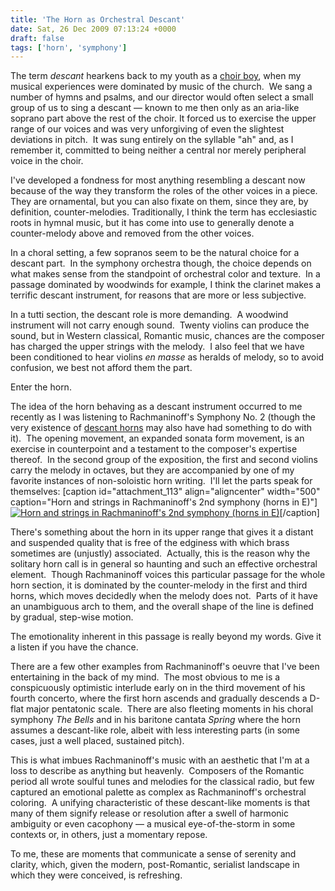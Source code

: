 ```yaml
---
title: 'The Horn as Orchestral Descant'
date: Sat, 26 Dec 2009 07:13:24 +0000
draft: false
tags: ['horn', 'symphony']
---
```


The term _descant_ hearkens back to my youth as a [choir boy](http://www.thepasadenaboyschoir.org/ "The Pasadena Boys Choir"), when my musical experiences were dominated by music of the church.  We sang a number of hymns and psalms, and our director would often select a small group of us to sing a descant — known to me then only as an aria-like soprano part above the rest of the choir. It forced us to exercise the upper range of our voices and was very unforgiving of even the slightest deviations in pitch.  It was sung entirely on the syllable "ah" and, as I remember it, committed to being neither a central nor merely peripheral voice in the choir.

I've developed a fondness for most anything resembling a descant now because of the way they transform the roles of the other voices in a piece.  They are ornamental, but you can also fixate on them, since they are, by definition, counter-melodies. Traditionally, I think the term has ecclesiastic roots in hymnal music, but it has come into use to generally denote a counter-melody above and removed from the other voices.

In a choral setting, a few sopranos seem to be the natural choice for a descant part.  In the symphony orchestra though, the choice depends on what makes sense from the standpoint of orchestral color and texture.  In a passage dominated by woodwinds for example, I think the clarinet makes a terrific descant instrument, for reasons that are more or less subjective.

In a tutti section, the descant role is more demanding.  A woodwind instrument will not carry enough sound.  Twenty violins can produce the sound, but in Western classical, Romantic music, chances are the composer has charged the upper strings with the melody.  I also feel that we have been conditioned to hear violins _en masse_ as heralds of melody, so to avoid confusion, we best not afford them the part.

Enter the horn.

The idea of the horn behaving as a descant instrument occurred to me recently as I was listening to Rachmaninoff's Symphony No. 2 (though the very existence of [descant horns](http://www.gebr-alexander.de/index.php?id=25&L=1 "Alexander descant horns") may also have had something to do with it).  The opening movement, an expanded sonata form movement, is an exercise in counterpoint and a testament to the composer's expertise thereof.  In the second group of the exposition, the first and second violins carry the melody in octaves, but they are accompanied by one of my favorite instances of non-soloistic horn writing.  I'll let the parts speak for themselves: \[caption id="attachment\_113" align="aligncenter" width="500" caption="Horn and strings in Rachmaninoff's 2nd symphony (horns in E)"\][![Horn and strings in Rachmaninoff's 2nd symphony (horns in E)](https://alexchaocom.files.wordpress.com/2021/07/f96ad-rachmaninoff-symphony2-descant.jpg "rachmaninoff-symphony2-descant")](https://alexchaocom.files.wordpress.com/2021/07/0aa18-rachmaninoff-symphony2-descant-full.gif "Horn and strings in Rachmaninoff's 2nd symphony (horns in E)")\[/caption\]

There's something about the horn in its upper range that gives it a distant and suspended quality that is free of the edginess with which brass sometimes are (unjustly) associated.  Actually, this is the reason why the solitary horn call is in general so haunting and such an effective orchestral element.  Though Rachmaninoff voices this particular passage for the whole horn section, it is dominated by the counter-melody in the first and third horns, which moves decidedly when the melody does not.  Parts of it have an unambiguous arch to them, and the overall shape of the line is defined by gradual, step-wise motion.

The emotionality inherent in this passage is really beyond my words. Give it a listen if you have the chance.

There are a few other examples from Rachmaninoff's oeuvre that I've been entertaining in the back of my mind.  The most obvious to me is a conspicuously optimistic interlude early on in the third movement of his fourth concerto, where the first horn ascends and gradually descends a D-flat major pentatonic scale.  There are also fleeting moments in his choral symphony _The Bells_ and in his baritone cantata _Spring_ where the horn assumes a descant-like role, albeit with less interesting parts (in some cases, just a well placed, sustained pitch).

This is what imbues Rachmaninoff's music with an aesthetic that I'm at a loss to describe as anything but heavenly.  Composers of the Romantic period all wrote soulful tunes and melodies for the classical radio, but few captured an emotional palette as complex as Rachmaninoff's orchestral coloring.  A unifying characteristic of these descant-like moments is that many of them signify release or resolution after a swell of harmonic ambiguity or even cacophony — a musical eye-of-the-storm in some contexts or, in others, just a momentary repose.

To me, these are moments that communicate a sense of serenity and clarity, which, given the modern, post-Romantic, serialist landscape in which they were conceived, is refreshing.
